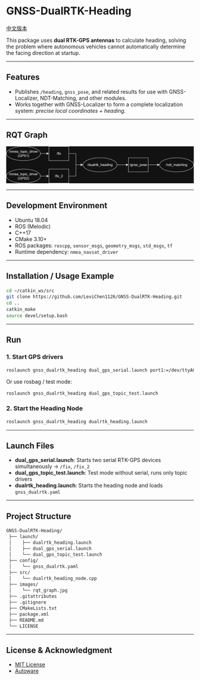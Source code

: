 # GNSS-DualRTK-Heading

[中文版本](./README_zh-TW.md)  

This package uses **dual RTK-GPS antennas** to calculate heading, solving the problem where autonomous vehicles cannot automatically determine the facing direction at startup.  

---

## Features
- Publishes `/heading`, `gnss_pose`, and related results for use with GNSS-Localizer, NDT-Matching, and other modules.  
- Works together with GNSS-Localizer to form a complete localization system: *precise local coordinates + heading*.

---

## RQT Graph
![](./images/rqt_graph.jpg)

---

## Development Environment
- Ubuntu 18.04  
- ROS (Melodic)  
- C++17  
- CMake 3.10+  
- ROS packages: `roscpp`, `sensor_msgs`, `geometry_msgs`, `std_msgs`, `tf`  
- Runtime dependency: `nmea_navsat_driver`  

---

## Installation / Usage Example
```bash
cd ~/catkin_ws/src
git clone https://github.com/LeviChen1126/GNSS-DualRTK-Heading.git
cd ..
catkin_make
source devel/setup.bash
```

---

## Run
### 1. Start GPS drivers
```bash
roslaunch gnss_dualrtk_heading dual_gps_serial.launch port1:=/dev/ttyACM0 port2:=/dev/ttyACM1 baud:=19200
```

Or use rosbag / test mode:
```bash
roslaunch gnss_dualrtk_heading dual_gps_topic_test.launch
```

### 2. Start the Heading Node
```bash
roslaunch gnss_dualrtk_heading dualrtk_heading.launch
``` 

---

## Launch Files
- **dual_gps_serial.launch**: Starts two serial RTK-GPS devices simultaneously → `/fix`, `/fix_2`  
- **dual_gps_topic_test.launch**: Test mode without serial, runs only topic drivers  
- **dualrtk_heading.launch**: Starts the heading node and loads `gnss_dualrtk.yaml`  

---

## Project Structure
```
GNSS-DualRTK-Heading/
 ├── launch/
 │    ├── dualrtk_heading.launch
 │    ├── dual_gps_serial.launch
 │    └── dual_gps_topic_test.launch
 ├── config/
 │    └── gnss_dualrtk.yaml
 ├── src/
 │    └── dualrtk_heading_node.cpp
 ├── images/
 │    └── rqt_graph.jpg
 ├── .gitattributes
 ├── .gitignore
 ├── CMakeLists.txt
 ├── package.xml
 ├── README.md
 └── LICENSE
```

---

## License & Acknowledgment
- [MIT License](./LICENSE)  
- [Autoware](https://www.autoware.org/)  
